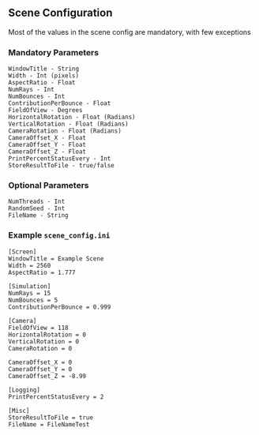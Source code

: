 ## Scene Configuration

Most of the values in the scene config are mandatory, with few exceptions

### Mandatory Parameters 
```
WindowTitle - String 
Width - Int (pixels)
AspectRatio - Float 
NumRays - Int 
NumBounces - Int 
ContributionPerBounce - Float 
FieldOfView - Degrees 
HorizontalRotation - Float (Radians)
VerticalRotation - Float (Radians)
CameraRotation - Float (Radians)
CameraOffset_X - Float 
CameraOffset_Y - Float 
CameraOffset_Z - Float 
PrintPercentStatusEvery - Int
StoreResultToFile - true/false 
```

### Optional Parameters
```
NumThreads - Int
RandomSeed - Int
FileName - String
```

### Example `scene_config.ini`

```
[Screen]
WindowTitle = Example Scene
Width = 2560
AspectRatio = 1.777

[Simulation]
NumRays = 15
NumBounces = 5
ContributionPerBounce = 0.999

[Camera]
FieldOfView = 118
HorizontalRotation = 0
VerticalRotation = 0
CameraRotation = 0

CameraOffset_X = 0
CameraOffset_Y = 0
CameraOffset_Z = -8.99

[Logging]
PrintPercentStatusEvery = 2

[Misc]
StoreResultToFile = true
FileName = FileNameTest
```
